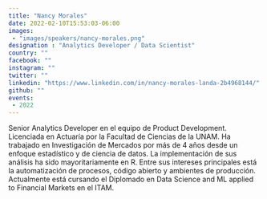 ```yaml
---
title: "Nancy Morales"
date: 2022-02-10T15:53:03-06:00
images:
 - "images/speakers/nancy-morales.png"
designation : "Analytics Developer / Data Scientist"
country: ""
facebook: ""
instagram: ""
twitter: ""
linkedin: "https://www.linkedin.com/in/nancy-morales-landa-2b4968144/"
github: ""
events:
 - 2022
---
```


Senior Analytics Developer en el equipo de Product Development. Licenciada en Actuaría por la Facultad de Ciencias de la UNAM. Ha trabajado en Investigación de Mercados por más de 4 años desde un enfoque estadístico y de ciencia de datos. La implementación de sus análisis ha sido mayoritariamente en R. Entre sus intereses principales está la automatización de procesos, código abierto y ambientes de producción. Actualmente está cursando el Diplomado en Data Science and ML applied to Financial Markets en el ITAM.